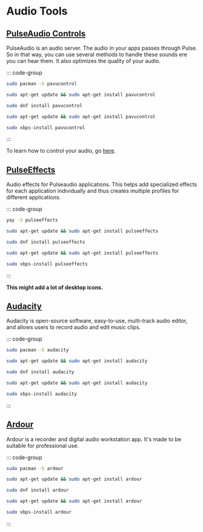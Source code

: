 # Audio Tools

## [PulseAudio Controls](https://www.freedesktop.org/wiki/Software/PulseAudio/)

PulseAudio is an audio server. The audio in your apps passes through Pulse. So in that way, you can use several methods to handle these sounds ere you can hear them. It also optimizes the quality of your audio.

::: code-group

```sh [Arch]
sudo pacman -S pavucontrol
```

```sh [Debian]
sudo apt-get update && sudo apt-get install pavucontrol
```

```sh [Fedora]
sudo dnf install pavucontrol
```

```sh [Ubuntu]
sudo apt-get update && sudo apt-get install pavucontrol
```

```sh [Void]
sudo xbps-install pavucontrol
```

:::

To learn how to control your audio, go [here](/guide/tweaks#controlling-audio-devices).

## [PulseEffects](https://github.com/wwmm/pulseeffects)

Audio effects for Pulseaudio applications. This helps add specialized effects for each application individually and thus creates multiple profiles for different applications.

::: code-group

```sh [Arch]
yay -S pulseeffects
```

```sh [Debian]
sudo apt-get update && sudo apt-get install pulseeffects
```

```sh [Fedora]
sudo dnf install pulseeffects
```

```sh [Ubuntu]
sudo apt-get update && sudo apt-get install pulseeffects
```

```sh [Void]
sudo xbps-install pulseeffects
```

:::

**This might add a lot of desktop icons.**

## [Audacity](https://www.audacityteam.org/)

Audacity is open-source software, easy-to-use, multi-track audio editor, and allows users to record audio and edit music clips.

::: code-group

```sh [Arch]
sudo pacman -S audacity
```

```sh [Debian]
sudo apt-get update && sudo apt-get install audacity
```

```sh [Fedora]
sudo dnf install audacity
```

```sh [Ubuntu]
sudo apt-get update && sudo apt-get install audacity
```

```sh [Void]
sudo xbps-install audacity
```

:::

## [Ardour](https://ardour.org/)

Ardour is a recorder and digital audio workstation app. It's made to be suitable for professional use.

::: code-group

```sh [Arch]
sudo pacman -S ardour
```

```sh [Debian]
sudo apt-get update && sudo apt-get install ardour
```

```sh [Fedora]
sudo dnf install ardour
```

```sh [Ubuntu]
sudo apt-get update && sudo apt-get install ardour
```

```sh [Void]
sudo xbps-install ardour
```

:::
